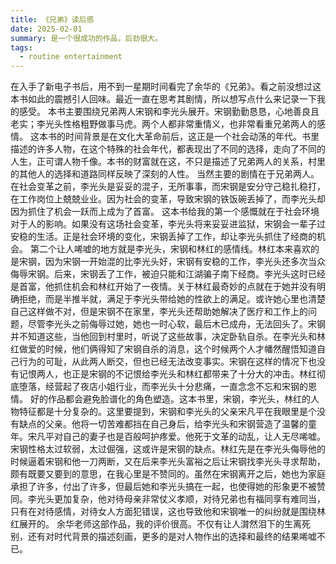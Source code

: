 ```yaml
---
title: 《兄弟》读后感
date: 2025-02-01
summary: 是一个很成功的作品，后劲很大。
tags: 
  - routine entertainment
---
```


在入手了新电子书后，用不到一星期时间看完了余华的《兄弟》。看之前没想过这本书如此的震撼引人回味。最近一直在思考其剧情，所以想写点什么来记录一下我的感受。
本书主要围绕兄弟两人宋钢和李光头展开。宋钢勤勤恳恳，心地善良且老实；李光头性格粗野做事马虎。两个人都非常重情义，也非常看重兄弟两人的感情。
这本书的时间背景是在文化大革命前后，这正是一个社会动荡的年代。书里描述的许多人物，在这个特殊的社会年代，都表现出了不同的选择，走向了不同的人生，正可谓人物千像。本书的财富就在这，不只是描述了兄弟两人的关系，村里的其他人的选择和道路同样反映了深刻的人性。
当然主要的剧情在于兄弟两人。在社会变革之前，李光头是妥妥的混子，无所事事，而宋钢是安分守己稳扎稳打，在工作岗位上兢兢业业。因为社会的变革，导致宋钢的铁饭碗丢掉了，而李光头却因为抓住了机会一跃而上成为了首富。
这本书给我的第一个感慨就在于社会环境对于人的影响。如果没有这场社会变革，李光头将来妥妥进监狱，宋钢会一辈子过安稳的生活。正是社会环境的变化，宋钢丢掉了工作，却让李光头抓住了经商的机会。
第二个让人唏嘘的地方就是李光头，宋钢和林红的感情线。林红本来喜欢的是宋钢，因为宋钢一开始混的比李光头好，宋钢有安稳的工作，李光头还多次当众侮辱宋钢。后来，宋钢丢了工作，被迫只能和江湖骗子南下经商。李光头这时已经是首富，他抓住机会和林红开始了一夜情。关于林红最奇妙的点就在于她并没有明确拒绝，而是半推半就，满足于李光头带给她的性欲上的满足。或许她心里也清楚自己这样做不对，但是宋钢不在家里，李光头还帮助她解决了医疗和工作上的问题，尽管李光头之前侮辱过她，她也一时心软，最后木已成舟，无法回头了。宋钢并不知道这些，当他回到村里时，听说了这些故事，决定卧轨自杀。在李光头和林红做爱的时候，他们俩得知了宋钢自杀的消息，这个时候两个人才幡然醒悟知道自己行为的可耻，从此两人断交，但也已经无法改变事实。宋钢在这样的情况下也没有记恨两人，也正是宋钢的不记恨给李光头和林红都带来了十分大的冲击。林红彻底堕落，经营起了夜店小姐行业，而李光头十分悲痛，一直念念不忘和宋钢的恩情。
好的作品都会避免脸谱化的角色塑造。这本书里，宋钢，李光头，林红的人物特征都是十分复杂的。这里要提到，宋钢和李光头的父亲宋凡平在我眼里是个没有缺点的父亲。他将一切苦难都挡在自己身后，给李光头和宋钢营造了温馨的童年。宋凡平对自己的妻子也是百般呵护疼爱。他死于文革的动乱，让人无尽唏嘘。宋钢性格太过软弱，太过倔强，这或许是宋钢的缺点。林红先是在李光头侮辱他的时候逼着宋钢和他一刀两断，又在后来李光头富裕之后让宋钢找李光头寻求帮助，颇有既要又要到的意思，在我心里是不赞同的。虽然在宋钢离开之后，她也为家庭承担了许多，付出了许多，但最后她和李光头搞在一起，也使得她的形象更不被赞同。李光头更加复杂，他对待母亲非常仗义孝顺，对待兄弟也有福同享有难同当，只有在对待感情，对待女人方面犯错误，这也导致他和宋钢唯一的纠纷就是围绕林红展开的。
余华老师这部作品，我的评价很高。不仅有让人潸然泪下的生离死别，还有对时代背景的描述刻画，更多的是对人物作出的选择和最终的结果唏嘘不已。
